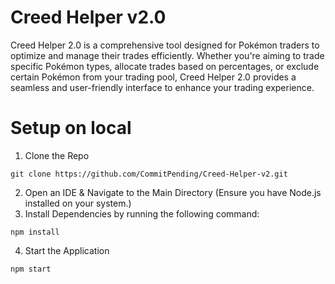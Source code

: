 # Creed Helper v2.0

Creed Helper 2.0 is a comprehensive tool designed for Pokémon traders to optimize and manage their trades efficiently. Whether you're aiming to trade specific Pokémon types, allocate trades based on percentages, or exclude certain Pokémon from your trading pool, Creed Helper 2.0 provides a seamless and user-friendly interface to enhance your trading experience.

# Setup on local

1. Clone the Repo
 ```
 git clone https://github.com/CommitPending/Creed-Helper-v2.git
 ```
2. Open an IDE & Navigate to the Main Directory (Ensure you have Node.js installed on your system.)
3. Install Dependencies by running the following command:
```
npm install
```
4. Start the Application
```
npm start
```
